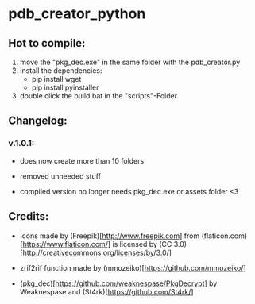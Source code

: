 # pdb_creator_python
## Hot to compile:

1. move the "pkg_dec.exe" in the same folder with the pdb_creator.py
2. install the dependencies:
	- pip install wget
	- pip install pyinstaller
3. double click the build.bat in the "scripts"-Folder

## Changelog:

### v.1.0.1:

- does now create more than 10 folders

- removed unneeded stuff

- compiled version no longer needs pkg_dec.exe or assets folder <3

## Credits:

- Icons made by (Freepik)[http://www.freepik.com] from (flaticon.com)[https://www.flaticon.com/] is licensed by (CC 3.0)[http://creativecommons.org/licenses/by/3.0/]

- zrif2rif function made by (mmozeiko)[https://github.com/mmozeiko/]

- (pkg_dec)[https://github.com/weaknespase/PkgDecrypt] by Weaknespase and (St4rk)[https://github.com/St4rk/]